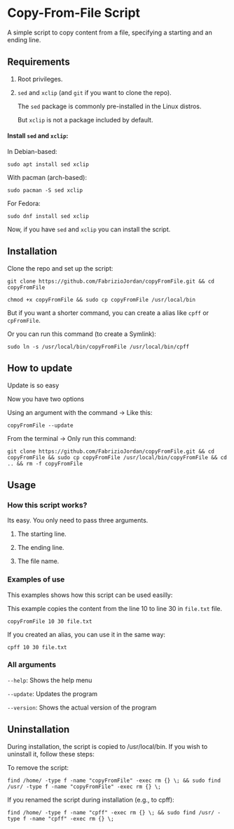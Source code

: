 # Copy-From-File Script

A simple script to copy content from a file, specifying a starting and an ending line.



## Requirements

1. Root privileges.
2. ```sed``` and ```xclip``` (and ```git``` if you want to clone the repo).

	The ```sed``` package is commonly pre-installed in the Linux distros.

	But ```xclip``` is not a package included by default.

	
#### Install ```sed``` and ```xclip```:
	
In Debian-based:

```
sudo apt install sed xclip
```	

With pacman (arch-based):

```
sudo pacman -S sed xclip
```

For Fedora:
	
```
sudo dnf install sed xclip
```


Now, if you have ```sed``` and ```xclip``` you can install the script.



## Installation

Clone the repo and set up the script:


```
git clone https://github.com/FabrizioJordan/copyFromFile.git && cd copyFromFile
```

```
chmod +x copyFromFile && sudo cp copyFromFile /usr/local/bin
```
	

But if you want a shorter command, you can create a alias like ```cpff``` or ```cpFromFile```.

Or you can run this command (to create a Symlink):


```
sudo ln -s /usr/local/bin/copyFromFile /usr/local/bin/cpff
```


## How to update

Update is so easy

Now you have two options

Using an argument with the command ->
Like this:
```
copyFromFile --update
```

From the terminal ->
Only run this command:

```
git clone https://github.com/FabrizioJordan/copyFromFile.git && cd copyFromFile && sudo cp copyFromFile /usr/local/bin/copyFromFile && cd .. && rm -f copyFromFile
```


## Usage


### How this script works?

Its easy. You only need to pass three arguments.

1. The starting line.

2. The ending line.

3. The file name.


### Examples of use

This examples shows how this script can be used easilly:


This example copies the content from the line 10 to line 30 in ```file.txt``` file.

```
copyFromFile 10 30 file.txt
```

If you created an alias, you can use it in the same way:

```
cpff 10 30 file.txt
```

### All arguments

```--help```: Shows the help menu

```--update```: Updates the program

```--version```: Shows the actual version of the program


## Uninstallation

During installation, the script is copied to /usr/local/bin. If you wish to uninstall it, follow these steps:

To remove the script:

```
find /home/ -type f -name "copyFromFile" -exec rm {} \; && sudo find /usr/ -type f -name "copyFromFile" -exec rm {} \;
```

If you renamed the script during installation (e.g., to cpff):

```
find /home/ -type f -name "cpff" -exec rm {} \; && sudo find /usr/ -type f -name "cpff" -exec rm {} \;
```
